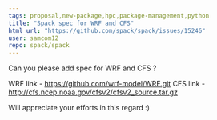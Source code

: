 ```yaml
---
tags: proposal,new-package,hpc,package-management,python
title: "Spack spec for WRF and CFS"
html_url: "https://github.com/spack/spack/issues/15246"
user: samcom12
repo: spack/spack
---
```


Can you please add spec for WRF and CFS ?

WRF link - https://github.com/wrf-model/WRF.git
CFS link - http://cfs.ncep.noaa.gov/cfsv2/cfsv2_source.tar.gz

Will appreciate your efforts in this regard :)